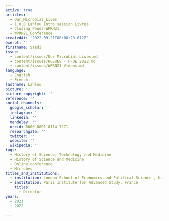 ```yaml
---
active: true
articles:
  - Our_Microbial_Lives
  - 1.0.0 Lahlou Intro session Livres
  - Closing Panel-WPRN21
  - WPRN21_Conference
createdAt: '2022-09-21T08:08:29.812Z'
exerpt: ''
firstname: Saadi
issue:
  - content/issues/Our Microbial Lives.md
  - content/issues/HCERES - PFUE 2022.md
  - content/issues/WPRN21 Videos.md
language:
  - English
  - French
lastname: Lahlou
picture: ''
picture_copyright: ''
reference: ''
social_channels:
  google_scholar: ''
  instagram: ''
  linkedin: ''
  mendeley: ''
  orcid: 0000-0001-8114-7271
  researchgate: ''
  twitter: ''
  website: ''
  wikipedia: ''
tags:
  - History of Science, Technology and Medicine
  - History of Science and Medicine
  - Online conference
  - Microbes
titles_and_institutions:
  - institution: London School of Economics and Political Science , United Kingdom
  - institution: Paris Institute for Advanced Study, France
    titles:
      - Director
years:
  - 2021
  - 2022

---
```

